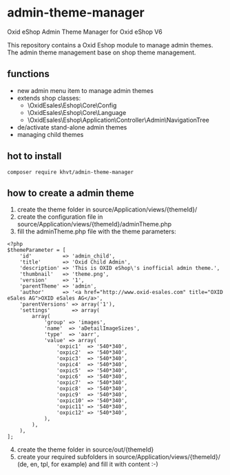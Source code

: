 # admin-theme-manager
Oxid eShop Admin Theme Manager for Oxid eShop V6

This repository contains a Oxid Eshop module to manage admin themes.
The admin theme management base on shop theme management.

## functions
- new admin menu item to manage admin themes
- extends shop classes:
  - \OxidEsales\Eshop\Core\Config
  - \OxidEsales\Eshop\Core\Language
  - \OxidEsales\Eshop\Application\Controller\Admin\NavigationTree
- de/activate stand-alone admin themes
- managing child themes

## hot to install
```composer require khvt/admin-theme-manager```

## how to create a admin theme
1. create the theme folder in source/Application/views/{themeId}/
2. create the configuration file in source/Application/views/{themeId}/adminTheme.php
3. fill the adminTheme.php file with the theme parameters:
```
<?php
$themeParameter = [
    'id'          => 'admin_child',
    'title'       => 'Oxid Child Admin',
    'description' => 'This is OXID eShop\'s inofficial admin theme.',
    'thumbnail'   => 'theme.png',
    'version'     => '1',
    'parentTheme' => 'admin',
    'author'      => '<a href="http://www.oxid-esales.com" title="OXID eSales AG">OXID eSales AG</a>',
    'parentVersions' => array('1'),
    'settings'       => array(
        array(
            'group' => 'images',
            'name'  => 'aDetailImageSizes',
            'type'  => 'aarr',
            'value' => array(
                'oxpic1'  => '540*340',
                'oxpic2'  => '540*340',
                'oxpic3'  => '540*340',
                'oxpic4'  => '540*340',
                'oxpic5'  => '540*340',
                'oxpic6'  => '540*340',
                'oxpic7'  => '540*340',
                'oxpic8'  => '540*340',
                'oxpic9'  => '540*340',
                'oxpic10' => '540*340',
                'oxpic11' => '540*340',
                'oxpic12' => '540*340',
            ),
        ),
    ),
];
```
4. create the theme folder in source/out/{themeId}
5. create your required subfolders in source/Application/views/{themeId}/ (de, en, tpl, for example) and fill it with content :-)
